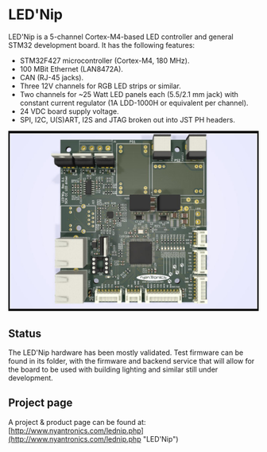 # LED'Nip #

 LED'Nip is a 5-channel Cortex-M4-based LED controller and general STM32 development board. It has the following features:

- STM32F427 microcontroller (Cortex-M4, 180 MHz).
- 100 MBit Ethernet (LAN8472A).
- CAN (RJ-45 jacks).
- Three 12V channels for RGB LED strips or similar.
- Two channels for ~25 Watt LED panels each (5.5/2.1 mm jack) with constant current regulator (1A LDD-1000H or equivalent per channel).
- 24 VDC board supply voltage.
- SPI, I2C, U(S)ART, I2S and JTAG broken out into JST PH headers.


![LED'Nip](panel_light_control_011.jpg)


## Status ##

The LED'Nip hardware has been mostly validated. Test firmware can be found in its folder, with the firmware and backend service that will allow for the board to be used with building lighting and similar still under development.

## Project page

A project & product page can be found at: [http://www.nyantronics.com/lednip.php](http://www.nyantronics.com/lednip.php "LED'Nip")